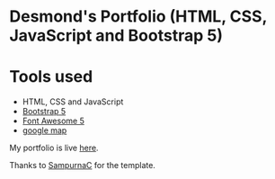 Desmond's Portfolio (HTML, CSS, JavaScript and Bootstrap 5)
=======


# Tools used #
* HTML, CSS and JavaScript
* [Bootstrap 5](https://getbootstrap.com/docs/5.0/getting-started/introduction/)
* [Font Awesome 5](https://fontawesome.com/)
* [google map](https://www.embed-map.com/)

My portfolio is live [here](https://brad-portfolio.netlify.app/). 

Thanks to [SampurnaC](https://github.com/SampurnaC) for the template. 
